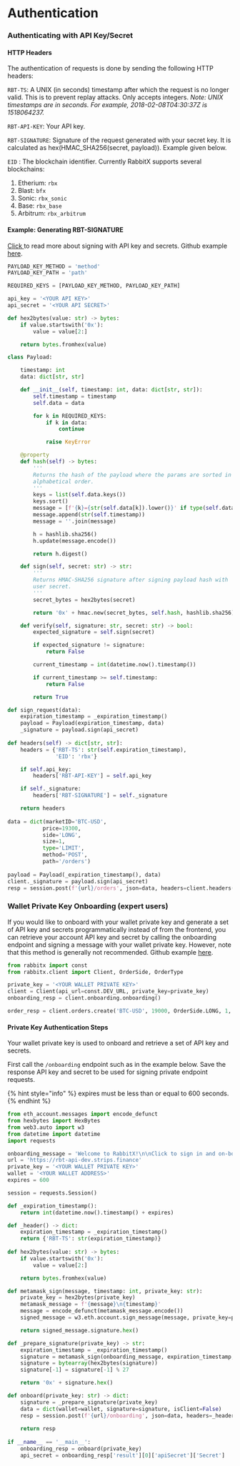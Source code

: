 # Authentication

### Authenticating with API Key/Secret

#### HTTP Headers

The authentication of requests is done by sending the following HTTP headers:

`RBT-TS`: A UNIX (in seconds) timestamp after which the request is no longer valid. This is to prevent replay attacks. Only accepts integers. _Note: UNIX timestamps are in seconds. For example, 2018-02-08T04:30:37Z is 1518064237._&#x20;

`RBT-API-KEY`: Your API key.

`RBT-SIGNATURE`: Signature of the request generated with your secret key. It is calculated as hex(HMAC\_SHA256(secret, payload)). Example given below.

`EID` : The blockchain identifier. Currently RabbitX supports several blockchains:

1. Etherium: `rbx`
2. Blast: `bfx`
3. Sonic: `rbx_sonic`
4. Base: `rbx_base`
5. Arbitrum: `rbx_arbitrum`

#### Example: Generating RBT-SIGNATURE

[Click ](../generate-your-api-keys/api-key-usage.md)to read more about signing with API key and secrets. Github example [here](https://github.com/rabbitx-io/rabbitx-python-client/blob/main/rabbitx/payload.py).&#x20;

```python
PAYLOAD_KEY_METHOD = 'method'
PAYLOAD_KEY_PATH = 'path'

REQUIRED_KEYS = [PAYLOAD_KEY_METHOD, PAYLOAD_KEY_PATH]

api_key = '<YOUR API KEY>'
api_secret = '<YOUR API SECRET>'

def hex2bytes(value: str) -> bytes:
    if value.startswith('0x'):
        value = value[2:]

    return bytes.fromhex(value)

class Payload:

    timestamp: int
    data: dict[str, str]

    def __init__(self, timestamp: int, data: dict[str, str]):
        self.timestamp = timestamp
        self.data = data

        for k in REQUIRED_KEYS:
            if k in data:
                continue

            raise KeyError

    @property
    def hash(self) -> bytes:
        '''
        Returns the hash of the payload where the params are sorted in 
        alphabetical order.
        '''
        keys = list(self.data.keys())
        keys.sort()
        message = [f'{k}={str(self.data[k]).lower()}' if type(self.data[k]) == bool else f'{k}={self.data[k]}' for k in keys]
        message.append(str(self.timestamp))
        message = ''.join(message)

        h = hashlib.sha256()
        h.update(message.encode())

        return h.digest()

    def sign(self, secret: str) -> str:
        '''
        Returns HMAC-SHA256 signature after signing payload hash with
        user secret. 
        '''
        secret_bytes = hex2bytes(secret)

        return '0x' + hmac.new(secret_bytes, self.hash, hashlib.sha256).hexdigest()

    def verify(self, signature: str, secret: str) -> bool:
        expected_signature = self.sign(secret)

        if expected_signature != signature:
            return False

        current_timestamp = int(datetime.now().timestamp())

        if current_timestamp >= self.timestamp:
            return False

        return True
```

```python
def sign_request(data):
    expiration_timestamp = _expiration_timestamp()
    payload = Payload(expiration_timestamp, data)
    _signature = payload.sign(api_secret)
    
def headers(self) -> dict[str, str]:
    headers = {'RBT-TS': str(self.expiration_timestamp),
               'EID': 'rbx'}

    if self.api_key:
        headers['RBT-API-KEY'] = self.api_key

    if self._signature:
        headers['RBT-SIGNATURE'] = self._signature

    return headers
        
data = dict(marketID='BTC-USD',
           price=19300,
           side='LONG', 
           size=1, 
           type='LIMIT', 
           method='POST', 
           path='/orders')
           
payload = Payload(_expiration_timestamp(), data)
client._signature = payload.sign(api_secret)
resp = session.post(f'{url}/orders', json=data, headers=client.headers()).json()
```

### Wallet Private Key Onboarding (expert users)

If you would like to onboard with your wallet private key and generate a set of API key and secrets programmatically instead of from the frontend, you can retrieve your account API key and secret by calling the onboarding endpoint and signing a message with your wallet private key. However, note that this method is generally not recommended. Github example [here](https://github.com/rabbitx-io/rabbitx-python-client/blob/main/rabbitx/client/endpoints/onboarding.py).&#x20;

```python
from rabbitx import const
from rabbitx.client import Client, OrderSide, OrderType

private_key = '<YOUR WALLET PRIVATE KEY>'
client = Client(api_url=const.DEV_URL, private_key=private_key)
onboarding_resp = client.onboarding.onboarding()

order_resp = client.orders.create('BTC-USD', 19000, OrderSide.LONG, 1, OrderType.LIMIT)
```

#### Private Key Authentication Steps

Your wallet private key is used to onboard and retrieve a set of API key and secrets.&#x20;

First call the `/onboarding` endpoint such as in the example below. Save the response API key and secret to be used for signing private endpoint requests.

{% hint style="info" %}
expires must be less than or equal to 600 seconds.
{% endhint %}

```python
from eth_account.messages import encode_defunct
from hexbytes import HexBytes
from web3.auto import w3
from datetime import datetime
import requests

onboarding_message = 'Welcome to RabbitX!\n\nClick to sign in and on-board your wallet for trading perpetuals.\n\nThis request will not trigger a blockchain transaction or cost any gas fees. This signature only proves you are the true owner of this wallet.\n\nBy signing this message you agree to the terms and conditions of the exchange.'
url = 'https://rbt-api-dev.strips.finance'
private_key = '<YOUR WALLET PRIVATE KEY>'
wallet = '<YOUR WALLET ADDRESS>'
expires = 600

session = requests.Session()

def _expiration_timestamp():
    return int(datetime.now().timestamp() + expires)

def _header() -> dict:
    expiration_timestamp = _expiration_timestamp()
    return {'RBT-TS': str(expiration_timestamp)}
    
def hex2bytes(value: str) -> bytes:
    if value.startswith('0x'):
        value = value[2:]

    return bytes.fromhex(value)

def metamask_sign(message, timestamp: int, private_key: str):
    private_key = hex2bytes(private_key)
    metamask_message = f'{message}\n{timestamp}'
    message = encode_defunct(metamask_message.encode())
    signed_message = w3.eth.account.sign_message(message, private_key=private_key)

    return signed_message.signature.hex()

def _prepare_signature(private_key) -> str:
    expiration_timestamp = _expiration_timestamp()
    signature = metamask_sign(onboarding_message, expiration_timestamp, private_key)
    signature = bytearray(hex2bytes(signature))
    signature[-1] = signature[-1] % 27

    return '0x' + signature.hex()

def onboard(private_key: str) -> dict:
    signature = _prepare_signature(private_key)
    data = dict(wallet=wallet, signature=signature, isClient=False)
    resp = session.post(f'{url}/onboarding', json=data, headers=_header()).json()
    
    return resp
    
if __name__ == '__main__':
    onboarding_resp = onboard(private_key)
    api_secret = onboarding_resp['result'][0]['apiSecret']['Secret']
```

